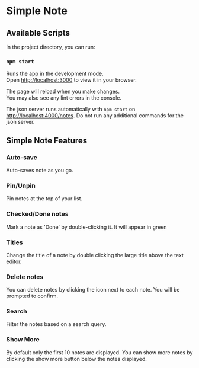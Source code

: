 # Simple Note


## Available Scripts

In the project directory, you can run:

### `npm start`

Runs the app in the development mode.\
Open [http://localhost:3000](http://localhost:3000) to view it in your browser.

The page will reload when you make changes.\
You may also see any lint errors in the console.

The json server runs automatically with `npm start` on [http://localhost:4000/notes](http://localhost:4000). Do not run any additional commands for the json server.


## Simple Note Features

### Auto-save

Auto-saves note as you go.

### Pin/Unpin

Pin notes at the top of your list.

### Checked/Done notes

Mark a note as 'Done' by double-clicking it. It will appear in green

### Titles

Change the title of a note by double clicking the large title above the text editor.

### Delete notes

You can delete notes by clicking the icon next to each note. You will be prompted to confirm.

### Search

Filter the notes based on a search query.

### Show More

By default only the first 10 notes are displayed. You can show more notes by clicking the show more button below
the notes displayed.

